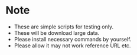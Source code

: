 # Note
- These are simple scripts for testing only.
- These will be download large data.
- Please install necessary commands by yourself.
- Please allow it may not work reference URL etc.
